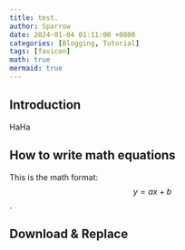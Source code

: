 ```yaml
---
title: test.
author: Sparrow
date: 2024-01-04 01:11:00 +0800
categories: [Blogging, Tutorial]
tags: [favicon]
math: true
mermaid: true
---
```


## Introduction

HaHa

## How to write math equations

This is the math format: $$ y = ax + b$$.



## Download & Replace
